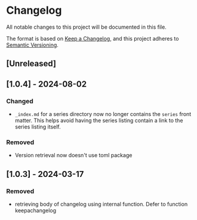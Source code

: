 # Changelog

All notable changes to this project will be documented in this file.

The format is based on [Keep a Changelog](https://keepachangelog.com/en/1.1.0/),
and this project adheres to
[Semantic Versioning](https://semver.org/spec/v2.0.0.html).

## [Unreleased]

## [1.0.4] - 2024-08-02

### Changed

- `_index.md` for a series directory now no longer contains the `series` front
  matter. This helps avoid having the series listing contain a link to the
  series listing itself.

### Removed

- Version retrieval now doesn't use toml package

## [1.0.3] - 2024-03-17

### Removed

- retrieving body of changelog using internal function. Defer to function
  keepachangelog
